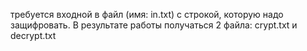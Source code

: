 требуется входной в файл (имя: in.txt) с строкой, которую надо защифровать. В результате работы получаться 2 файла: crypt.txt и decrypt.txt

